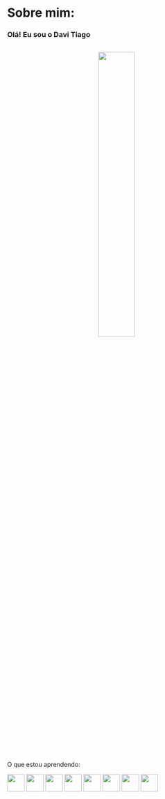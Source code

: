 # Sobre mim:

### Olá! Eu sou o Davi Tiago 
##
<div align="center">
  <a href="https://github.com/DaviTiago">
  <img width="41%" src="https://github-readme-stats.vercel.app/api/top-langs/?username=DaviTiago&layout=compact&hide_border=true&langs_count=7&bg_color=0d1117&text_color=ffffff"/>
  </a>
</div>

##
O que estou aprendendo:

<img src="https://cdn.jsdelivr.net/gh/devicons/devicon/icons/c/c-original.svg" width="40" height="40"/> <img src="https://cdn.jsdelivr.net/gh/devicons/devicon/icons/java/java-original.svg" width="40" height="40"/> <img src="https://cdn.jsdelivr.net/gh/devicons/devicon/icons/javascript/javascript-original.svg" width="40" height="40" /> <img src="https://cdn.jsdelivr.net/gh/devicons/devicon@latest/icons/html5/html5-original.svg" width="40" height="40" /> <img src="https://cdn.jsdelivr.net/gh/devicons/devicon@latest/icons/css3/css3-original.svg" width="40" height="40" /> <img src="https://cdn.jsdelivr.net/gh/devicons/devicon@latest/icons/php/php-original.svg" width="40" height="40" /> <img src="https://cdn.jsdelivr.net/gh/devicons/devicon@latest/icons/python/python-original-wordmark.svg" width="40" height="40" /> <img src="https://cdn.jsdelivr.net/gh/devicons/devicon@latest/icons/react/react-original-wordmark.svg"  width="40" height="40" />
          
